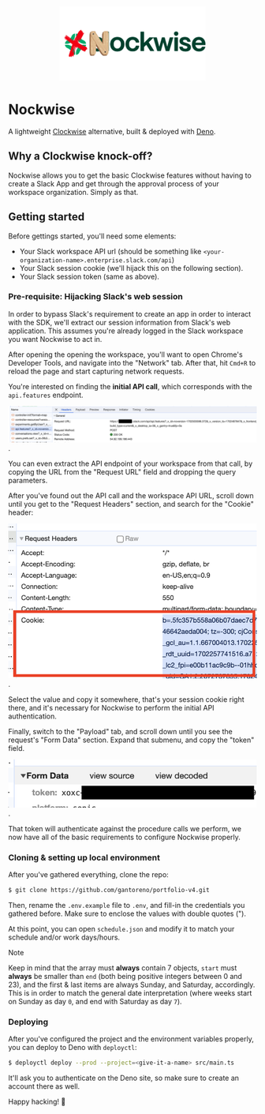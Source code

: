 <p align="center">
  <img src=".github/logo.png" height="150">
</p>

# Nockwise

A lightweight [Clockwise](https://www.getclockwise.com/home) alternative, built
& deployed with [Deno](https://deno.com/).

## Why a Clockwise knock-off?

Nockwise allows you to get the basic Clockwise features without having to create
a Slack App and get through the approval process of your workspace organization.
Simply as that.

## Getting started

Before gettings started, you'll need some elements:

- Your Slack workspace API url (should be something like
  `<your-organization-name>.enterprise.slack.com/api`)
- Your Slack session cookie (we'll hijack this on the following section).
- Your Slack session token (same as above).

### Pre-requisite: Hijacking Slack's web session

In order to bypass Slack's requirement to create an app in order to interact
with the SDK, we'll extract our session information from Slack's web
application. This assumes you're already logged in the Slack workspace you want
Nockwise to act in.

After opening the opening the workspace, you'll want to open Chrome's Developer
Tools, and navigate into the "Network" tab. After that, hit `Cmd+R` to reload
the page and start capturing network requests.

You're interested on finding the **initial API call**, which corresponds with
the `api.features` endpoint.

![Find the first API call](.github/1-network.png).

You can even extract the API endpoint of your workspace from that call, by
copying the URL from the "Request URL" field and dropping the query parameters.

After you've found out the API call and the workspace API URL, scroll down until
you get to the "Request Headers" section, and search for the "Cookie" header:

![Copy the value of the cookie header](.github/2-cookie.png).

Select the value and copy it somewhere, that's your session cookie right there,
and it's necessary for Nockwise to perform the initial API authentication.

Finally, switch to the "Payload" tab, and scroll down until you see the
request's "Form Data" section. Expand that submenu, and copy the "token" field.

![Copy the value of the session token](.github/3-token.png).

That token will authenticate against the procedure calls we perform, we now have
all of the basic requirements to configure Nockwise properly.

### Cloning & setting up local environment

After you've gathered everything, clone the repo:

```sh
$ git clone https://github.com/gantoreno/portfolio-v4.git
```

Then, rename the `.env.example` file to `.env`, and fill-in the credentials you
gathered before. Make sure to enclose the values with double quotes (").

At this point, you can open `schedule.json` and modify it to match your schedule
and/or work days/hours.

> [!NOTE]
> Keep in mind that the array must **always** contain 7 objects,
> `start` must **always** be smaller than `end` (both being positive integers
> between 0 and 23), and the first & last items are always Sunday, and Saturday,
> accordingly. This is in order to match the general date interpretation (where
> weeks start on Sunday as day `0`, and end with Saturday as day `7`).

### Deploying

After you've configured the project and the environment variables properly, you
can deploy to Deno with `deployctl`:

```sh
$ deployctl deploy --prod --project=<give-it-a-name> src/main.ts
```

It'll ask you to authenticate on the Deno site, so make sure to create an
account there as well.

Happy hacking! 🎉
